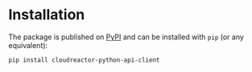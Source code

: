 # Installation

The package is published on [PyPI](https://pypi.org/)
and can be installed with `pip` (or any equivalent):

```bash
pip install cloudreactor-python-api-client
```
